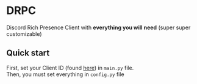 # DRPC
Discord Rich Presence Client with **everything you will need** (super super customizable)
## Quick start
First, set your Client ID (found [here](https://discord.com/developers/applications)) in `main.py` file.<br>
Then, you must set everything in `config.py` file
